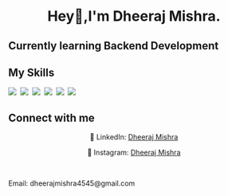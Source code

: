 
<h1 align="center">Hey👋,I'm Dheeraj Mishra. 

<h2 align="centre">Currently learning  Backend Development

## My Skills

<img src="https://img.shields.io/badge/HTML-%23E34F26.svg?logo=html5&logoColor=white"> 
<img src="https://img.shields.io/badge/CSS-1572B6?logo=css3&logoColor=fff"> 
<img src="https://img.shields.io/badge/JavaScript-F7DF1E?logo=javascript&logoColor=000"> 
<img src="https://img.shields.io/badge/Tailwind%20CSS-%2338B2AC.svg?logo=tailwind-css&logoColor=white"> 
<img src="https://img.shields.io/badge/C++-%2300599C.svg?logo=c%2B%2B&logoColor=white"> 
<img src="https://img.shields.io/badge/Java-%23ED8B00.svg?logo=openjdk&logoColor=white"> 


## Connect with me

<p align="center">🔗 LinkedIn: <a href="https://www.linkedin.com/in/dheeraj-mishra-575ab9291/" target="_blank">Dheeraj Mishra</a>
<p align="center">🔗 Instagram: <a href="https://www.instagram.com/i_m_dhiru45/" target="_blank">Dheeraj Mishra</a></p> <br>
<p>Email: dheerajmishra4545@gmail.com</p>

